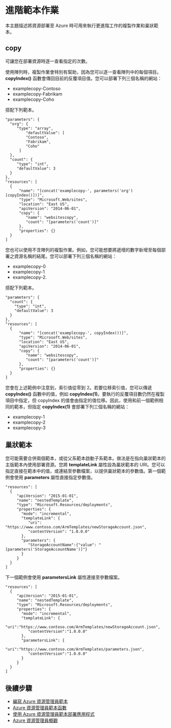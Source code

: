 <properties
   pageTitle="Azure 資源管理員進階範本作業"
   description="描述將應用程式部署至 Azure 時，如何在 Azure 資源管理員範本中使用巢狀範本和複製作業。"
   services="na"
   documentationCenter="na"
   authors="tfitzmac"
   manager="wpickett"
   editor=""/>

<tags
   ms.service="na"
   ms.devlang="na"
   ms.topic="article"
   ms.tgt_pltfrm="AzurePortal"
   ms.workload="na"
   ms.date="06/29/2015"
   ms.author="tomfitz"/>

# 進階範本作業

本主題描述將資源部署至 Azure 時可用來執行更進階工作的複製作業和巢狀範本。

## copy

可讓您在部署資源時逐一查看指定的次數。
   
使用陣列時，複製作業會特別有幫助，因為您可以逐一查看陣列中的每個項目。**copyIndex()** 函數會傳回目前的反覆項目值。您可以部署下列三個名稱的網站：

- examplecopy-Contoso
- examplecopy-Fabrikam
- examplecopy-Coho

搭配下列範本。

    "parameters": { 
      "org": { 
         "type": "array", 
             "defaultValue": [ 
             "Contoso", 
             "Fabrikam", 
             "Coho" 
          ] 
      },
      "count": { 
         "type": "int", 
         "defaultValue": 3 
      } 
    }, 
    "resources": [ 
      { 
          "name": "[concat('examplecopy-', parameters('org')[copyIndex()])]", 
          "type": "Microsoft.Web/sites", 
          "location": "East US", 
          "apiVersion": "2014-06-01",
          "copy": { 
             "name": "websitescopy", 
             "count": "[parameters('count')]" 
          }, 
          "properties": {} 
      } 
    ]

您也可以使用不含陣列的複製作業。例如，您可能想要將遞增的數字新增至每個部署之資源名稱的結尾。您可以部署下列三個名稱的網站：

- examplecopy-0
- examplecopy-1
- examplecopy-2.

搭配下列範本。

    "parameters": { 
      "count": { 
        "type": "int", 
        "defaultValue": 3 
      } 
    }, 
    "resources": [ 
      { 
          "name": "[concat('examplecopy-', copyIndex())]", 
          "type": "Microsoft.Web/sites", 
          "location": "East US", 
          "apiVersion": "2014-06-01",
          "copy": { 
             "name": "websitescopy", 
             "count": "[parameters('count')]" 
          }, 
          "properties": {} 
      } 
    ]

您會在上述範例中注意到，索引值從零到 2。若要位移索引值，您可以傳遞 **copyIndex()** 函數中的值，例如 **copyIndex(1)**。要執行的反覆項目數仍然在複製項目中指定，但 copyIndex 的值會由指定的值位移。因此，使用和前一個範例相同的範本，但指定 **copyIndex(1)** 會部署下列三個名稱的網站：

- examplecopy-1
- examplecopy-2
- examplecopy-3

## 巢狀範本

您可能需要合併兩個範本，或從父系範本啟動子系範本。做法是在指向巢狀範本的主版範本內使用部署資源。您將 **templateLink** 屬性設為巢狀範本的 URI。您可以指定直接在範本中的值，或連結至參數檔案，以提供巢狀範本的參數值。第一個範例會使用 **parameters** 屬性直接指定參數值。

    "resources": [ 
      { 
         "apiVersion": "2015-01-01", 
         "name": "nestedTemplate", 
         "type": "Microsoft.Resources/deployments", 
         "properties": { 
           "mode": "incremental", 
           "templateLink": {
              "uri": "https://www.contoso.com/ArmTemplates/newStorageAccount.json",
              "contentVersion": "1.0.0.0"
           }, 
           "parameters": { 
              "StorageAccountName":{"value": "[parameters('StorageAccountName')]"} 
           } 
         } 
      } 
    ] 

下一個範例會使用 **parametersLink** 屬性連接至參數檔案。

    "resources": [ 
      { 
         "apiVersion": "2015-01-01", 
         "name": "nestedTemplate", 
         "type": "Microsoft.Resources/deployments", 
         "properties": { 
           "mode": "incremental", 
           "templateLink": {
              "uri":"https://www.contoso.com/ArmTemplates/newStorageAccount.json",
              "contentVersion":"1.0.0.0"
           }, 
           "parametersLink": { 
              "uri":"https://www.contoso.com/ArmTemplates/parameters.json",
              "contentVersion":"1.0.0.0"
           } 
         } 
      } 
    ] 

## 後續步驟
- [編寫 Azure 資源管理員範本](./resource-group-authoring-templates.md)
- [Azure 資源管理員範本函數](./resource-group-template-functions.md)
- [使用 Azure 資源管理員範本部署應用程式](azure-portal/resource-group-template-deploy.md)
- [Azure 資源管理員概觀](./resource-group-overview.md)

<!---HONumber=July15_HO1-->